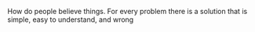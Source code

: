 How do people believe things.
For every problem there is a solution that is simple, easy to understand, and wrong